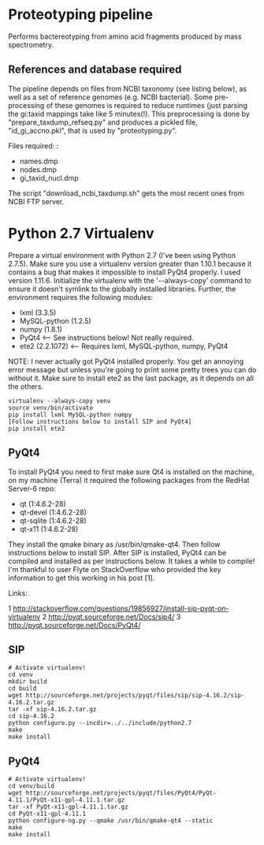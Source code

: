 Proteotyping pipeline
=====================
Performs bactereotyping from amino acid fragments produced by mass spectrometry. 


References and database required
--------------------------------
The pipeline depends on files from NCBI taxonomy (see listing below), as well
as a set of reference genomes (e.g. NCBI bacterial). Some pre-processing of
these genomes is required to reduce runtimes (just parsing the gi:taxid
mappings take like 5 minutes(!). This preprocessing is done by
"prepare_taxdump_refseq.py" and produces a pickled file, "id_gi_accno.pkl",
that is used by "proteotyping.py". 

Files required: :

 * names.dmp
 * nodes.dmp
 * gi_taxid_nucl.dmp

The script "download_ncbi_taxdump.sh" gets the most recent ones from NCBI FTP
server.





Python 2.7 Virtualenv
=====================
Prepare a virtual environment with Python 2.7 (I've been using Python 2.7.5).
Make sure you use a virtualenv version greater than 1.10.1 because it contains
a bug that makes it impossible to install PyQt4 properly. I used version
1.11.6.  Initialize the virtualenv with the '--always-copy' command to ensure
it doesn't symlink to the globally installed libraries. Further, the
environment requires the following modules:

   * lxml (3.3.5)
   * MySQL-python (1.2.5)
   * numpy (1.8.1)
   * PyQt4             <-- See instructions below! Not really required.
   * ete2 (2.2.1072)   <-- Requires lxml, MySQL-python, numpy, PyQt4

NOTE: I never actually got PyQt4 installed properly. You get an annoying error
message but unless you're going to print some pretty trees you can do without
it.
Make sure to install ete2 as the last package, as it depends on all the others.

    virtualenv --always-copy venv
    source venv/bin/activate
    pip install lxml MySQL-python numpy
    [Follow instructions below to install SIP and PyQt4]
    pip install ete2


PyQt4
-----
To install PyQt4 you need to first make sure Qt4 is installed on the machine,
on my machine (Terra) it required the following packages from the RedHat
Server-6 repo:

  * qt (1:4.6.2-28)
  * qt-devel (1:4.6.2-28)
  * qt-sqlite (1:4.6.2-28)
  * qt-x11 (1:4.6.2-28)

They install the qmake binary as /usr/bin/qmake-qt4. Then follow instructions
below to install SIP. After SIP is installed, PyQt4 can be compiled and
installed as per instructions below. It takes a while to compile! 
I'm thankful to user Flyte on StackOverflow who provided the key information
to get this working in his post [1].

Links:

  1 http://stackoverflow.com/questions/19856927/install-sip-pyqt-on-virtualenv
  2 http://pyqt.sourceforge.net/Docs/sip4/
  3 http://pyqt.sourceforge.net/Docs/PyQt4/

SIP
---
    # Activate virtualenv! 
    cd venv
    mkdir build
    cd build
    wget http://sourceforge.net/projects/pyqt/files/sip/sip-4.16.2/sip-4.16.2.tar.gz
    tar -xf sip-4.16.2.tar.gz
    cd sip-4.16.2
    python configure.py --incdir=../../include/python2.7
    make
    make install

PyQt4
-----
    # Activate virtualenv!
    cd venv/build
    wget http://sourceforge.net/projects/pyqt/files/PyQt4/PyQt-4.11.1/PyQt-x11-gpl-4.11.1.tar.gz
    tar -xf PyQt-x11-gpl-4.11.1.tar.gz
    cd PyQt-x11-gpl-4.11.1
    python configure-ng.py --qmake /usr/bin/qmake-qt4 --static
    make
    make install


 

